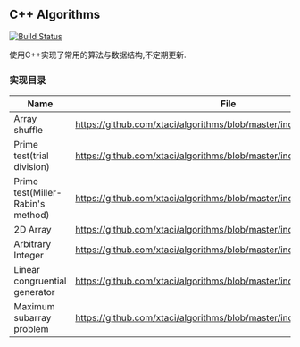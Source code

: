 ## C++ Algorithms
[![Build Status](https://travis-ci.org/acodercat/cpp-algorithms.svg?branch=master)](https://travis-ci.org/acodercat/cpp-algorithms)

使用C++实现了常用的算法与数据结构,不定期更新.

### 实现目录

| Name | File |
|------|------|
|Array shuffle|https://github.com/xtaci/algorithms/blob/master/include/shuffle.h |
|Prime test(trial division)|https://github.com/xtaci/algorithms/blob/master/include/prime.h|
|Prime test(Miller-Rabin's method)|https://github.com/xtaci/algorithms/blob/master/include/prime.h|
|2D Array|https://github.com/xtaci/algorithms/blob/master/include/2darray.h|
|Arbitrary Integer|https://github.com/xtaci/algorithms/blob/master/include/integer.h|
|Linear congruential generator|https://github.com/xtaci/algorithms/blob/master/include/random.h|
|Maximum subarray problem|https://github.com/xtaci/algorithms/blob/master/include/max_subarray.h|
